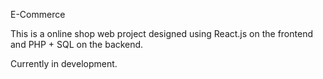 E-Commerce

This is a online shop web project designed using React.js on the frontend and PHP + SQL on the backend.

Currently in development.
